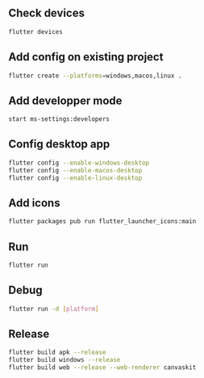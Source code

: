 ## Check devices

```sh
flutter devices
```

## Add config on existing project

```sh
flutter create --platforms=windows,macos,linux .
```

## Add developper mode

```sh
start ms-settings:developers
```

## Config desktop app

```sh
flutter config --enable-windows-desktop
flutter config --enable-macos-desktop
flutter config --enable-linux-desktop
```

## Add icons

```sh
flutter packages pub run flutter_launcher_icons:main
```

## Run     

```sh
flutter run 
```

## Debug

```sh
flutter run -d [platform]
```

## Release

```sh
flutter build apk --release
flutter build windows --release
flutter build web --release --web-renderer canvaskit
```